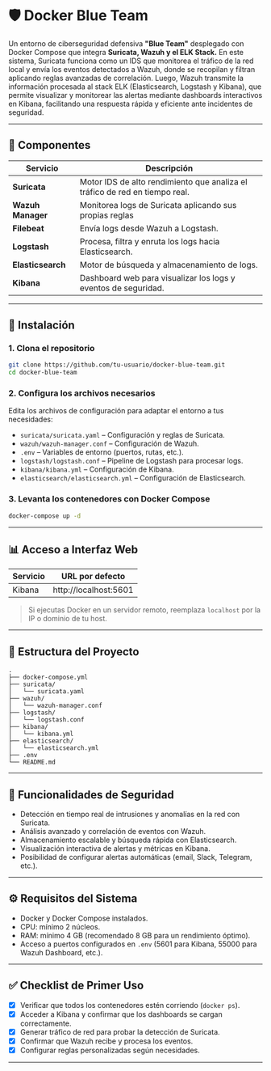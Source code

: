 # 🛡️ Docker Blue Team

Un entorno de ciberseguridad defensiva **"Blue Team"** desplegado con Docker Compose que integra **Suricata, Wazuh y el ELK Stack.**
En este sistema, Suricata funciona como un IDS que monitorea el tráfico de la red local y envía los eventos detectados a Wazuh, donde se recopilan y filtran aplicando reglas avanzadas de correlación. Luego, Wazuh transmite la información procesada al stack ELK (Elasticsearch, Logstash y Kibana), que permite visualizar y monitorear las alertas mediante dashboards interactivos en Kibana, facilitando una respuesta rápida y eficiente ante incidentes de seguridad.

---

## 🧩 Componentes

| Servicio   | Descripción |
|------------|-------------|
| **Suricata** | Motor IDS de alto rendimiento que analiza el tráfico de red en tiempo real. |
| **Wazuh Manager** | Monitorea logs de Suricata aplicando sus propias reglas |
| **Filebeat** | Envía logs desde Wazuh a Logstash. |
| **Logstash** | Procesa, filtra y enruta los logs hacia Elasticsearch. |
| **Elasticsearch** | Motor de búsqueda y almacenamiento de logs. |
| **Kibana** | Dashboard web para visualizar los logs y eventos de seguridad. |

---

## 🚀 Instalación

### 1. Clona el repositorio

```bash
git clone https://github.com/tu-usuario/docker-blue-team.git
cd docker-blue-team
```
### 2. Configura los archivos necesarios

Edita los archivos de configuración para adaptar el entorno a tus necesidades:

- `suricata/suricata.yaml` – Configuración y reglas de Suricata.
- `wazuh/wazuh-manager.conf` – Configuración de Wazuh.
- `.env` – Variables de entorno (puertos, rutas, etc.).
- `logstash/logstash.conf` – Pipeline de Logstash para procesar logs.
- `kibana/kibana.yml` – Configuración de Kibana.
- `elasticsearch/elasticsearch.yml` – Configuración de Elasticsearch.

### 3. Levanta los contenedores con Docker Compose

```bash
docker-compose up -d
```
---

## 📊 Acceso a Interfaz Web

| Servicio         | URL por defecto              |
|------------------|-----------------------------|
| Kibana           | http://localhost:5601        |
> Si ejecutas Docker en un servidor remoto, reemplaza `localhost` por la IP o dominio de tu host.

---

## 📂 Estructura del Proyecto

```plaintext
.
├── docker-compose.yml
├── suricata/
│   └── suricata.yaml
├── wazuh/
│   └── wazuh-manager.conf
├── logstash/
│   └── logstash.conf
├── kibana/
│   └── kibana.yml
├── elasticsearch/
│   └── elasticsearch.yml
├── .env
└── README.md
```
---

## 🔐 Funcionalidades de Seguridad

- Detección en tiempo real de intrusiones y anomalías en la red con Suricata.
- Análisis avanzado y correlación de eventos con Wazuh.
- Almacenamiento escalable y búsqueda rápida con Elasticsearch.
- Visualización interactiva de alertas y métricas en Kibana.
- Posibilidad de configurar alertas automáticas (email, Slack, Telegram, etc.).

---

## ⚙️ Requisitos del Sistema

- Docker y Docker Compose instalados.
- CPU: mínimo 2 núcleos.
- RAM: mínimo 4 GB (recomendado 8 GB para un rendimiento óptimo).
- Acceso a puertos configurados en `.env` (5601 para Kibana, 55000 para Wazuh Dashboard, etc.).

---

## ✅ Checklist de Primer Uso

- [x] Verificar que todos los contenedores estén corriendo (`docker ps`).
- [x] Acceder a Kibana y confirmar que los dashboards se cargan correctamente.
- [x] Generar tráfico de red para probar la detección de Suricata.
- [x] Confirmar que Wazuh recibe y procesa los eventos.
- [x] Configurar reglas personalizadas según necesidades.

---

